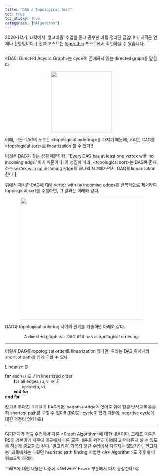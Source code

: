 ```yaml
---
title: "DAG & Topological Sort"
toc: true
toc_sticky: true
categories: ["Algorithm"]
---
```



2020-1학기, 대학에서 '알고리즘' 수업을 듣고 공부한 바를 정리한 글입니다. 지적은 언제나 환영입니다 :) 전체 포스트는 [Algorithm](/categories/algorithm) 포스트에서 확인하실 수 있습니다.

<hr>

\<DAG; Directed Acyclic Graph\>는 cycle이 존재하지 않는 directed graph를 말한다.

<div style="text-align: center;">
<img src="{{ "/images/computer-science/algorithm/DAG-1.jpg" | relative_url }}" width="200px">
</div>

이때, 모든 DAG의 노드는 \<topological ordering\>를 가지기 때문에, 우리는 DAG를 \<topological sort\>로 linearization 할 수 있다!!

이것은 DAG가 갖는 성질 때문인데, <span class="half_HL">"Every DAG has at least one vertex with no incoming edge."</span>이기 때문이다! 이 성질에 따라, \<topological sort\>는 DAG에 존재하는 <u>vertex with no incoming edge</u>를 하나씩 제거해가면서, DAG를 linearization 한다 🤩

위에서 제시한 DAG에 대해 vertex with no incoming edges를 반복적으로 제거하여 topological sort를 수행하면, 그 결과는 아래와 같다.

<div style="text-align: center;">
<img src="{{ "/images/computer-science/algorithm/DAG-2.jpg" | relative_url }}" width="400px">
</div>

DAG과 topological ordering 사이의 관계를 기술하면 아래와 같다.

<div class="statement" markdown="1" style="text-align:center">

A directed graph is a DAG iff it has a topological ordering.

</div>

<hr/>

이렇게 DAG를 topological order로 linearization 했다면, 우리는 DAG 위에서의 shortest path를 쉽게 구할 수 있다.

<div class="proof" markdown="1">

Linearize $G$

**for** each $u \in V$ in linearized order<br/>
&emsp;&emsp;**for** all edges $(u, v) \in E$<br/>
&emsp;&emsp;&emsp;&emsp;$\texttt{update}(u, v)$<br/>
&emsp;&emsp;**end for**<br/>
**end for**

</div>

참고로 주어진 그래프가 DAG라면, negative edge가 있어도 위와 같은 방식으로 충분히 shortest path를 구할 수 있다!! (DAG는 cycle이 없기 때문에, negative cycle에 대한 걱정이 없다! 😆)

<hr/>

여기까지가 정규 수업에서 다룬 \<Graph Algorithm\>에 대한 내용이다. 그래프 이론은 PS의 기본이기 때문에 이곳에서 다룬 모든 내용을 완전히 이해하고 언제든지 쓸 수 있도록 하는게 중요한 것 같다. '알고리즘' 과목의 정규 수업에서 다루지는 않았지만, '인고지능' 과목에서는 다뤘던 heuristic path finding 기법인 \<A* Algorithm\>도 추후에 다뤄보도록 하겠다.

그래프에 대한 내용은 나중에 \<Network Flow\> 부분에서 다시 등장한다! 😉
